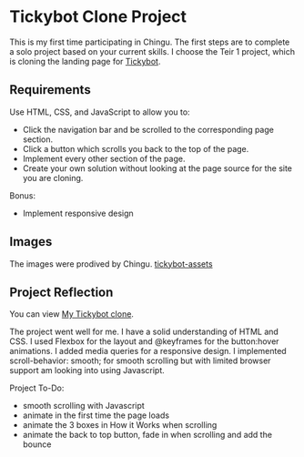 # Tickybot Clone Project

This is my first time participating in Chingu. The first steps are to complete a solo project based on your current skills. I choose the Teir 1 project, which is cloning the landing page for [Tickybot](https://tickybott.herokuapp.com).

## Requirements

Use HTML, CSS, and JavaScript to allow you to:
* Click the navigation bar and be scrolled to the corresponding page section.
* Click a button which scrolls you back to the top of the page.
* Implement every other section of the page.
* Create your own solution without looking at the page source for the site you are cloning.

Bonus:
* Implement responsive design

## Images
The images were prodived by Chingu. [tickybot-assets](https://github.com/Chingu-cohorts/tickybot-assets)

## Project Reflection

You can view [My Tickybot clone](https://sarasweetie.github.io/chingu-v8-solo-t1/). 

The project went well for me. I have a solid understanding of HTML and CSS. I used Flexbox for the layout and @keyframes for the button:hover animations. I added media queries for a responsive design. I implemented scroll-behavior: smooth; for smooth scrolling but with limited browser support am looking into using Javascript.

Project To-Do:
* smooth scrolling with Javascript
* animate in the first time the page loads
* animate the 3 boxes in How it Works when scrolling
* animate the back to top button, fade in when scrolling and add the bounce